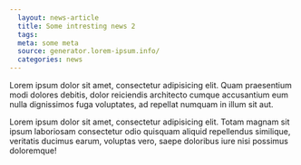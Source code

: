 ```yaml
---
  layout: news-article
  title: Some intresting news 2
  tags: 
  meta: some meta
  source: generator.lorem-ipsum.info/
  categories: news
---
```


Lorem ipsum dolor sit amet, consectetur adipisicing elit. Quam praesentium modi dolores debitis, dolor reiciendis architecto cumque accusantium eum nulla dignissimos fuga voluptates, ad repellat numquam in illum sit aut.

Lorem ipsum dolor sit amet, consectetur adipisicing elit. Totam magnam sit ipsum laboriosam consectetur odio quisquam aliquid repellendus similique, veritatis ducimus earum, voluptas vero, saepe doloribus iure nisi possimus doloremque!